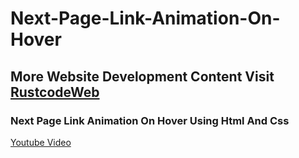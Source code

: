 # Next-Page-Link-Animation-On-Hover

## More Website Development Content Visit [RustcodeWeb](https://www.rustcodeweb.com/)

### Next Page Link Animation On Hover Using Html And Css
[Youtube Video](https://youtu.be/n6l2KP0sK7Q)

